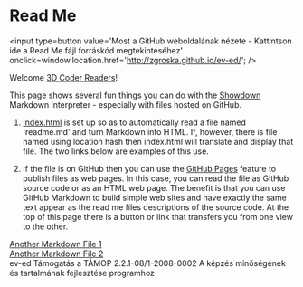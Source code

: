 Read Me
===

<span style=display:none; >Most a GitHub forráskód nézetben - kattints ide, hogy megtekinthesse a Read Me fájlt weboldalként]( http://zgroska.github.io/ev-ed/ "Fájl megtekintése weboldalként." ) </span>
<input type=button value='Most a GitHub weboldalának nézete - Kattintson ide a Read Me fájl forráskód megtekintéséhez' onclick=window.location.href='http://zgroska.github.io/ev-ed/'; />

Welcome [3D Coder Readers]( http://the3dwebcoder.typepad.com/blog/2015/08/hackergarten-chromium-and-markdown.html#comment-2222672923 )!

This page shows several fun things you can do with the [Showdown]( https://github.com/showdownjs/showdown ) Markdown interpreter - especially with files hosted on GitHub.

1. [Index.html]( http://zgroska.github.io/ev-ed/index.html ) is set up so as to automatically read a file named 'readme.md' and turn Markdown into HTML.
If, however, there is file named using location hash then index.html will translate and display that file.
The two links below are examples of this use.

2. If the file is on GitHub then you can use the [GitHub Pages]( https://pages.github.com/ ) feature to publish files as web pages.
In this case, you can read the file as GitHub source code or as an HTML web page.
The benefit is that you can use GitHub Markdown to build simple web sites and have exactly the same text appear as the read me files descriptions of the source code.
At the top of this page there is a button or link that transfers you from one view to the other.
 
[Another Markdown File 1]( http://theo-armour.github.io/explayrimental/tammik/showdown/index.html#another-markdown-file-1.md)  
[Another Markdown File 2]( http://theo-armour.github.io/explayrimental/tammik/showdown/index.html#another-markdown-file-2.md)  
ev-ed
Támogatás a TÁMOP 2.2.1-08/1-2008-0002 A képzés minőségének és tartalmának fejlesztése programhoz
